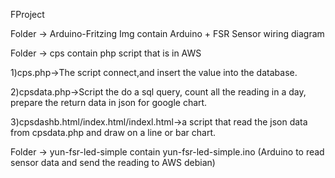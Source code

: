 FProject

Folder -> Arduino-Fritzing Img contain Arduino + FSR Sensor wiring diagram

Folder -> cps contain php script that is in AWS

1)cps.php->The script connect,and insert the value into the database.

2)cpsdata.php->Script the do a sql query, count all the reading in a day, prepare the return data in json for google chart.

3)cpsdashb.html/index.html/indexl.html->a script that read the json data from cpsdata.php and draw on a line or bar chart.

Folder -> yun-fsr-led-simple contain yun-fsr-led-simple.ino (Arduino to read sensor data and send the reading to AWS debian)
